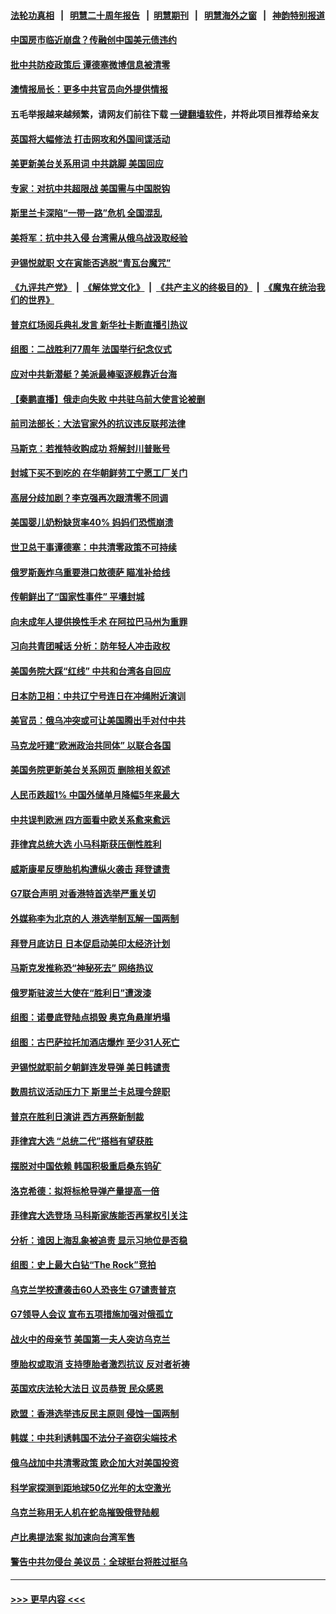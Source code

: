 #### [法轮功真相](https://github.com/gfw-breaker/truth/blob/master/README.md?t=0) &nbsp;&nbsp;|&nbsp;&nbsp; [明慧二十周年报告](https://github.com/gfw-breaker/mh-reports/blob/master/README.md?t=0) &nbsp;&nbsp;|&nbsp;&nbsp;[明慧期刊](https://github.com/gfw-breaker/mh-qikan) &nbsp;&nbsp;|&nbsp;&nbsp; [明慧海外之窗](https://github.com/gfw-breaker/mh-news/blob/master/README.md?t=0) &nbsp;&nbsp;|&nbsp;&nbsp; [神韵特别报道](https://github.com/gfw-breaker/mh-news/blob/master/shenyun.md?t=0)
#### [中国房市临近崩盘？传融创中国美元债违约](../pages/nsc418/n13733285.md?t=05112251) 
#### [批中共防疫政策后 谭德塞微博信息被清零](../pages/nsc418/n13733099.md?t=05112251) 
#### [澳情报局长：更多中共官员向外提供情报](../pages/nsc418/n13732119.md?t=05112251) 
#### 五毛举报越来越频繁，请网友们前往下载 [一键翻墙软件](https://github.com/gfw-breaker/ssr-accounts)，并将此项目推荐给亲友
#### [英国将大幅修法 打击网攻和外国间谍活动](../pages/nsc418/n13733031.md?t=05112251) 
#### [美更新美台关系用词 中共跳脚 美国回应](../pages/nsc418/n13732638.md?t=05112251) 
#### [专家：对抗中共超限战 美国需与中国脱钩](../pages/nsc418/n13732800.md?t=05112251) 
#### [斯里兰卡深陷“一带一路”危机 全国混乱](../pages/nsc418/n13732915.md?t=05112251) 
#### [美将军：抗中共入侵 台湾需从俄乌战汲取经验](../pages/nsc418/n13732860.md?t=05112251) 
#### [尹锡悦就职 文在寅能否逃脱“青瓦台魔咒”](../pages/nsc418/n13732873.md?t=05112251) 
#### [《九评共产党》](https://github.com/begood0513/9ping.md/blob/master/README.md) &nbsp;|&nbsp; [《解体党文化》](../../../../jtdwh.md/blob/master/README.md)  &nbsp;|&nbsp; [《共产主义的终极目的》](../../../../gczydzjmd.md/blob/master/README.md) &nbsp;|&nbsp; [《魔鬼在统治我们的世界》](../../../../mgztzwmdsj.md/blob/master/README.md) 
#### [普京红场阅兵典礼发言 新华社卡断直播引热议](../pages/nsc418/n13732502.md?t=05112251) 
#### [组图：二战胜利77周年 法国举行纪念仪式](../pages/nsc418/n13732021.md?t=05112251) 
#### [应对中共新潜艇？美派最棒驱逐舰靠近台海](../pages/nsc418/n13732480.md?t=05112251) 
#### [【秦鹏直播】俄走向失败 中共驻乌前大使言论被删](../pages/nsc418/n13732487.md?t=05112251) 
#### [前司法部长：大法官家外的抗议违反联邦法律](../pages/nsc418/n13732396.md?t=05112251) 
#### [马斯克：若推特收购成功 将解封川普账号](../pages/nsc418/n13732406.md?t=05112251) 
#### [封城下买不到吃的 在华朝鲜劳工宁愿工厂关门](../pages/nsc418/n13732368.md?t=05112251) 
#### [高层分歧加剧？李克强再次跟清零不同调](../pages/nsc418/n13732335.md?t=05112251) 
#### [美国婴儿奶粉缺货率40% 妈妈们恐慌崩溃](../pages/nsc418/n13732291.md?t=05112251) 
#### [世卫总干事谭德塞：中共清零政策不可持续](../pages/nsc418/n13732334.md?t=05112251) 
#### [俄罗斯轰炸乌重要港口敖德萨 瞄准补给线](../pages/nsc418/n13732219.md?t=05112251) 
#### [传朝鲜出了“国家性事件” 平壤封城](../pages/nsc418/n13732316.md?t=05112251) 
#### [向未成年人提供换性手术 在阿拉巴马州为重罪](../pages/nsc418/n13732236.md?t=05112251) 
#### [习向共青团喊话 分析：防年轻人冲击政权](../pages/nsc418/n13732150.md?t=05112251) 
#### [美国务院大踩“红线” 中共和台湾各自回应](../pages/nsc418/n13732069.md?t=05112251) 
#### [日本防卫相：中共辽宁号连日在冲绳附近演训](../pages/nsc418/n13732007.md?t=05112251) 
#### [美官员：俄乌冲突或可让美国腾出手对付中共](../pages/nsc418/n13731954.md?t=05112251) 
#### [马克龙吁建“欧洲政治共同体” 以联合各国](../pages/nsc418/n13731769.md?t=05112251) 
#### [美国务院更新美台关系网页 删除相关叙述](../pages/nsc418/n13731622.md?t=05112251) 
#### [人民币跌超1% 中国外储单月降幅5年来最大](../pages/nsc418/n13731552.md?t=05112251) 
#### [中共误判欧洲 四方面看中欧关系愈来愈远](../pages/nsc418/n13729164.md?t=05112251) 
#### [菲律宾总统大选 小马科斯获压倒性胜利](../pages/nsc418/n13731560.md?t=05112251) 
#### [威斯康星反堕胎机构遭纵火袭击 拜登谴责](../pages/nsc418/n13731526.md?t=05112251) 
#### [G7联合声明 对香港特首选举严重关切](../pages/nsc418/n13731520.md?t=05112251) 
#### [外媒称李为北京的人 港选举制瓦解一国两制](../pages/nsc418/n13731496.md?t=05112251) 
#### [拜登月底访日 日本促启动美印太经济计划](../pages/nsc418/n13731483.md?t=05112251) 
#### [马斯克发推称恐“神秘死去” 网络热议](../pages/nsc418/n13731305.md?t=05112251) 
#### [俄罗斯驻波兰大使在“胜利日”遭泼漆](../pages/nsc418/n13731366.md?t=05112251) 
#### [组图：诺曼底登陆点损毁 奥克角悬崖坍塌](../pages/nsc418/n13731161.md?t=05112251) 
#### [组图：古巴萨拉托加酒店爆炸 至少31人死亡](../pages/nsc418/n13731266.md?t=05112251) 
#### [尹锡悦就职前夕朝鲜连发导弹 美日韩谴责](../pages/nsc418/n13731444.md?t=05112251) 
#### [数周抗议活动压力下 斯里兰卡总理今辞职](../pages/nsc418/n13731326.md?t=05112251) 
#### [普京在胜利日演讲 西方再祭新制裁](../pages/nsc418/n13731295.md?t=05112251) 
#### [菲律宾大选 “总统二代”搭档有望获胜](../pages/nsc418/n13731325.md?t=05112251) 
#### [摆脱对中国依赖 韩国积极重启桑东钨矿](../pages/nsc418/n13731072.md?t=05112251) 
#### [洛克希德：拟将标枪导弹产量提高一倍](../pages/nsc418/n13730913.md?t=05112251) 
#### [菲律宾大选登场 马科斯家族能否再掌权引关注](../pages/nsc418/n13730809.md?t=05112251) 
#### [分析：谁因上海乱象被追责 显示习地位是否稳](../pages/nsc418/n13730482.md?t=05112251) 
#### [组图：史上最大白钻“The Rock”竞拍](../pages/nsc418/n13730262.md?t=05112251) 
#### [乌克兰学校遭袭击60人恐丧生 G7谴责普京](../pages/nsc418/n13730521.md?t=05112251) 
#### [G7领导人会议 宣布五项措施加强对俄孤立](../pages/nsc418/n13730505.md?t=05112251) 
#### [战火中的母亲节 美国第一夫人突访乌克兰](../pages/nsc418/n13730400.md?t=05112251) 
#### [堕胎权或取消 支持堕胎者激烈抗议 反对者祈祷](../pages/nsc418/n13730372.md?t=05112251) 
#### [英国欢庆法轮大法日 议员恭贺 民众感恩](../pages/nsc418/n13730266.md?t=05112251) 
#### [欧盟：香港选举违反民主原则 侵蚀一国两制](../pages/nsc418/n13730387.md?t=05112251) 
#### [韩媒：中共利诱韩国不法分子盗窃尖端技术](../pages/nsc418/n13730424.md?t=05112251) 
#### [俄乌战加中共清零政策 欧企加大对美国投资](../pages/nsc418/n13730219.md?t=05112251) 
#### [科学家探测到距地球50亿光年的太空激光](../pages/nsc418/n13729527.md?t=05112251) 
#### [乌克兰称用无人机在蛇岛摧毁俄登陆舰](../pages/nsc418/n13729748.md?t=05112251) 
#### [卢比奥提法案 拟加速向台湾军售](../pages/nsc418/n13729742.md?t=05112251) 
#### [警告中共勿侵台 美议员：全球挺台将胜过挺乌](../pages/nsc418/n13729571.md?t=05112251) 

----
#### [ >>> 更早内容 <<< ](../indexes/nsc418-earlier.md)
